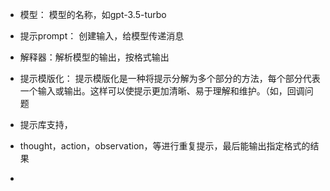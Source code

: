 
- 模型： 模型的名称，如gpt-3.5-turbo
- 提示prompt： 创建输入，给模型传递消息
- 解释器：解析模型的输出，按格式输出

- 提示模版化： 提示模版化是一种将提示分解为多个部分的方法，每个部分代表一个输入或输出。这样可以使提示更加清晰、易于理解和维护。（如，回调问题
- 提示库支持， 
- thought，action，observation，等进行重复提示，最后能输出指定格式的结果

- 